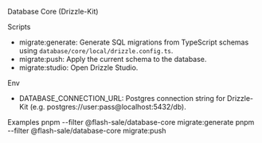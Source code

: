 Database Core (Drizzle-Kit)

Scripts
- migrate:generate: Generate SQL migrations from TypeScript schemas using `database/core/local/drizzle.config.ts`.
- migrate:push: Apply the current schema to the database.
- migrate:studio: Open Drizzle Studio.

Env
- DATABASE_CONNECTION_URL: Postgres connection string for Drizzle-Kit (e.g. postgres://user:pass@localhost:5432/db).

Examples
pnpm --filter @flash-sale/database-core migrate:generate
pnpm --filter @flash-sale/database-core migrate:push

